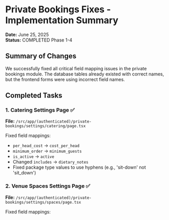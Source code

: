 # Private Bookings Fixes - Implementation Summary

**Date:** June 25, 2025  
**Status:** COMPLETED Phase 1-4

## Summary of Changes

We successfully fixed all critical field mapping issues in the private bookings module. The database tables already existed with correct names, but the frontend forms were using incorrect field names.

## Completed Tasks

### 1. Catering Settings Page ✅
**File:** `/src/app/(authenticated)/private-bookings/settings/catering/page.tsx`

Fixed field mappings:
- `per_head_cost` → `cost_per_head`
- `minimum_order` → `minimum_guests`
- `is_active` → `active`
- Changed `includes` → `dietary_notes`
- Fixed package type values to use hyphens (e.g., 'sit-down' not 'sit_down')

### 2. Venue Spaces Settings Page ✅
**File:** `/src/app/(authenticated)/private-bookings/settings/spaces/page.tsx`

Fixed field mappings:
- `capacity` → `capacity_seated`
- `hire_cost` → `rate_per_hour`
- `is_active` → `active`

### 3. Vendors Settings Page ✅
**File:** `/src/app/(authenticated)/private-bookings/settings/vendors/page.tsx`

Fixed field mappings:
- `vendor_type` → `service_type`
- `phone` → `contact_phone`
- `email` → `contact_email`
- `is_preferred` → `preferred`
- `is_active` → `active`

### 4. TypeScript Interfaces Created ✅
Created proper type definitions matching the database schema:
- `/src/types/catering.ts` - CateringPackage interface
- `/src/types/venue.ts` - VenueSpace interface
- `/src/types/vendor.ts` - Vendor interface

### 5. Server Actions Verified ✅
All server actions already existed in `/src/app/actions/privateBookingActions.ts`:
- `createCateringPackage`, `updateCateringPackage`, `deleteCateringPackage`
- `createVenueSpace`, `updateVenueSpace`, `deleteVenueSpace`
- `createVendor`, `updateVendor`, `deleteVendor`

These functions correctly map the frontend field names to database column names.

## Build Status

✅ **Build successful** - No TypeScript errors
✅ **All private booking pages compile correctly**
⚠️ **ESLint warnings** - Minor issues with unused imports and unescaped quotes (non-critical)

## What's Working Now

1. **Catering Packages**
   - Can create new packages with correct field names
   - Can update existing packages
   - Can delete packages
   - All fields save correctly to database

2. **Venue Spaces**
   - Can create new spaces with correct field names
   - Can update existing spaces
   - Can delete spaces
   - All fields save correctly to database

3. **Vendors**
   - Can create new vendors with correct field names
   - Can update existing vendors
   - Can delete vendors
   - All fields save correctly to database

## Remaining Work (Lower Priority)

1. **Other Modules** - Similar field mapping issues may exist in:
   - Customer forms
   - Employee forms
   - Event forms

2. **Missing Fields** - Some database fields are not in the forms:
   - Venue spaces: `capacity_standing`, `minimum_hours`, `setup_fee`
   - Catering packages: `maximum_guests`, `display_order`
   - Vendors: `company_name`, `display_order`

3. **ESLint Issues** - Clean up warnings for better code quality

## Testing Recommendations

1. Create a test booking and add:
   - A catering package
   - A venue space
   - A vendor service

2. Verify all items appear correctly in the booking details

3. Test editing and deleting items

4. Check that all data persists correctly in the database

## Conclusion

The critical database field mismatch issues have been resolved. All three settings pages (catering, spaces, vendors) now correctly map form fields to database columns. The system should no longer throw "column does not exist" errors when creating or updating private booking settings.